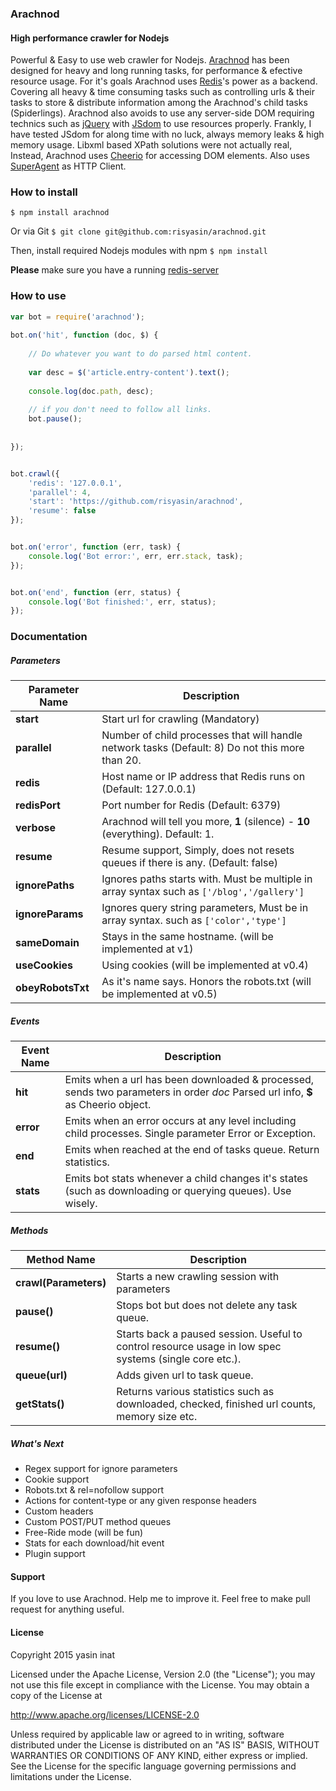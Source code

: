 ### Arachnod
#### High performance crawler for Nodejs

Powerful & Easy to use web crawler for Nodejs.  [Arachnod](http://arachnod.evrima.net) has been designed for heavy and long running tasks, 
for performance & efective resource usage. For it's goals Arachnod uses [Redis](http://www.redis.io)'s power as a backend. 
Covering all heavy & time consuming tasks such as controlling urls & their tasks to store & distribute information among the Arachnod's child tasks 
(Spiderlings). Arachnod also avoids to use any server-side DOM requiring technics 
such as [jQuery](http://www.jquery.com) with [JSdom](https://github.com/tmpvar/jsdom) to use resources properly. 
Frankly, I have tested JSdom for along time with no luck, always memory leaks & high memory usage. 
Libxml based XPath solutions were not actually real, Instead, Arachnod uses [Cheerio](http://cheeriojs.github.io/cheerio/) for accessing DOM elements. 
Also uses [SuperAgent](https://github.com/visionmedia/superagent) as HTTP Client. 


### How to install 

`$ npm install arachnod`
    
Or via Git
`$ git clone git@github.com:risyasin/arachnod.git`
    
Then, install required Nodejs modules with npm 
`$ npm install`
    
**Please** make sure you have a running [redis-server](https://redis.io) 

### How to use

``` js
var bot = require('arachnod');
    
bot.on('hit', function (doc, $) {
    
    // Do whatever you want to do parsed html content.
    
    var desc = $('article.entry-content').text();
    
    console.log(doc.path, desc);
    
    // if you don't need to follow all links.
    bot.pause();
    
    
});


bot.crawl({
    'redis': '127.0.0.1',
    'parallel': 4,
    'start': 'https://github.com/risyasin/arachnod',
    'resume': false
});


bot.on('error', function (err, task) {
    console.log('Bot error:', err, err.stack, task);
});


bot.on('end', function (err, status) {
    console.log('Bot finished:', err, status);
});
```


### Documentation 


##### Parameters
Parameter Name  | Description
------------- | -------------
**start** | Start url for crawling (Mandatory) 
**parallel** | Number of child processes that will handle network tasks (Default: 8) Do not this more than 20. 
**redis** | Host name or IP address that Redis runs on (Default: 127.0.0.1)
**redisPort**  | Port number for Redis (Default: 6379)
**verbose**  | Arachnod will tell you more, **1** (silence) - **10** (everything). Default: 1.
**resume**  | Resume support, Simply, does not resets queues if there is any. (Default: false) 
**ignorePaths**  | Ignores paths starts with. Must be multiple in array syntax such as `['/blog','/gallery']` 
**ignoreParams**  | Ignores query string parameters, Must be in array syntax. such as `['color','type']`  
**sameDomain**  | Stays in the same hostname. (will be implemented at v1)
**useCookies**  | Using cookies (will be implemented at v0.4)
**obeyRobotsTxt**  | As it's name says. Honors the robots.txt (will be implemented at v0.5) 
 



##### Events
Event Name  | Description
------------- | -------------
**hit** | Emits when a url has been downloaded & processed, sends two parameters in order *doc* Parsed url info, **$** as Cheerio object. 
**error**  | Emits when an error occurs at any level including child processes. Single parameter Error or Exception.  
**end**  | Emits when reached at the end of tasks queue. Return statistics.  
**stats**  | Emits bot stats whenever a child changes it's states (such as downloading or querying queues). Use wisely.  




##### Methods
Method Name  | Description
------------- | -------------
**crawl(Parameters)** | Starts a new crawling session with parameters
**pause()**  | Stops bot but does not delete any task queue.
**resume()**  | Starts back a paused session. Useful to control resource usage in low spec systems (single core etc.). 
**queue(url)**  | Adds given url to task queue. 
**getStats()**  | Returns various statistics such as downloaded, checked, finished url counts, memory size etc. 
 

 
 
##### What's Next
* Regex support for ignore parameters
* Cookie support
* Robots.txt & rel=nofollow support
* Actions for content-type or any given response headers 
* Custom headers
* Custom POST/PUT method queues
* Free-Ride mode (will be fun)
* Stats for each download/hit event
* Plugin support



#### Support 
If you love to use Arachnod. Help me to improve it. 
Feel free to make pull request for anything useful. 


#### License

Copyright 2015 yasin inat

Licensed under the Apache License, Version 2.0 (the "License");
you may not use this file except in compliance with the License.
You may obtain a copy of the License at

http://www.apache.org/licenses/LICENSE-2.0

Unless required by applicable law or agreed to in writing, software
distributed under the License is distributed on an "AS IS" BASIS,
WITHOUT WARRANTIES OR CONDITIONS OF ANY KIND, either express or implied.
See the License for the specific language governing permissions and
limitations under the License.
